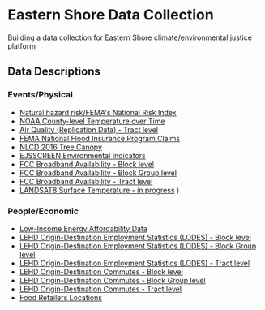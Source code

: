 # Eastern Shore Data Collection

Building a data collection for Eastern Shore climate/environmental justice platform

## Data Descriptions

### Events/Physical

* [Natural hazard risk/FEMA's National Risk Index](https://virginiaequitycenter.github.io/summer-sandbox/fema_nri_eastern.html)
* [NOAA County-level Temperature over Time](https://virginiaequitycenter.github.io/summer-sandbox/noaa_eastern.html)
* [Air Quality (Replication Data) - Tract level](https://virginiaequitycenter.github.io/summer-sandbox/airquality_eastern.html)
* [FEMA National Flood Insurance Program Claims](https://virginiaequitycenter.github.io/summer-sandbox/femaclaims_eastern.html)
* [NLCD 2016 Tree Canopy](https://virginiaequitycenter.github.io/summer-sandbox/nlcd_tree_cville_eastern.html)
* [EJSSCREEN Environmental Indicators](https://virginiaequitycenter.github.io/summer-sandbox/ejscreen_eastern.html)
* [FCC Broadband Availability - Block level](https://virginiaequitycenter.github.io/summer-sandbox/fcc_eastern_blocks.html)
* [FCC Broadband Availability - Block Group level](https://virginiaequitycenter.github.io/summer-sandbox/fcc_eastern_blkgps.html)
* [FCC Broadband Availability - Tract level](https://virginiaequitycenter.github.io/summer-sandbox/fcc_eastern_tracts.html)
* [LANDSAT8 Surface Temperature - in progress](https://virginiaequitycenter.github.io/summer-sandbox/landsat8_explore.html)
)

### People/Economic

* [Low-Income Energy Affordability Data](https://virginiaequitycenter.github.io/summer-sandbox/lead_eastern.html)
* [LEHD Origin-Destination Employment Statistics (LODES) - Block level](https://virginiaequitycenter.github.io/summer-sandbox/lodes_eastern_blocks.html)
* [LEHD Origin-Destination Employment Statistics (LODES) - Block Group level](https://virginiaequitycenter.github.io/summer-sandbox/lodes_eastern_blkgr.html)
* [LEHD Origin-Destination Employment Statistics (LODES) - Tract level](https://virginiaequitycenter.github.io/summer-sandbox/lodes_eastern_tract.html)
* [LEHD Origin-Destination Commutes - Block level](https://virginiaequitycenter.github.io/summer-sandbox/lodes_commute_eastern_block.html)
* [LEHD Origin-Destination Commutes - Block Group level](https://virginiaequitycenter.github.io/summer-sandbox/lodes_commute_eastern_blkgp.html)
* [LEHD Origin-Destination Commutes - Tract level](https://virginiaequitycenter.github.io/summer-sandbox/lodes_commute_eastern_tract.html)
* [Food Retailers Locations](https://virginiaequitycenter.github.io/summer-sandbox/SNAP_eastern.html)
